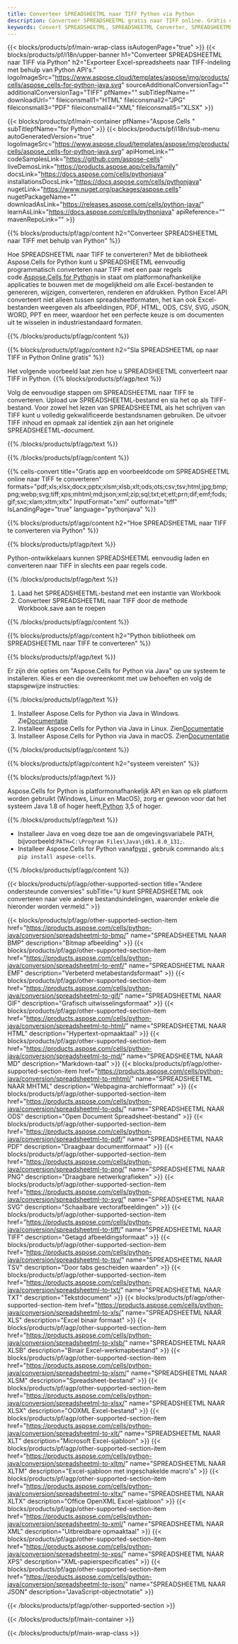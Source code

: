 ```yaml
---
title: Converteer SPREADSHEETML naar TIFF Python via Python
description: Converteer SPREADSHEETML gratis naar TIFF online. Gratis online SPREADSHEETML naar TIFF Converter. Python SPREADSHEETML naar TIFF. SPREADSHEETML naar TIFF via Python.
keywords: Convert SPREADSHEETML, SPREADSHEETML Converter, SPREADSHEETML to PDF, SPREADSHEETML to Word, SPREADSHEETML to PPT, SPREADSHEETML to Image
---
```

{{< blocks/products/pf/main-wrap-class isAutogenPage="true" >}}
{{< blocks/products/pf/i18n/upper-banner h1="Converteer SPREADSHEETML naar TIFF via Python" h2="Exporteer Excel-spreadsheets naar TIFF-indeling met behulp van Python API\'s." logoImageSrc="https://www.aspose.cloud/templates/aspose/img/products/cells/aspose_cells-for-python-java.svg" sourceAdditionalConversionTag="" additionalConversionTag="TIFF" pfName="" subTitlepfName="" downloadUrl="" fileiconsmall1="HTML" fileiconsmall2="JPG" fileiconsmall3="PDF" fileiconsmall4="XML" fileiconsmall5="XLSX" >}}

{{< blocks/products/pf/main-container pfName="Aspose.Cells " subTitlepfName="for Python" >}}
{{< blocks/products/pf/i18n/sub-menu autoGeneratedVersion="true" logoImageSrc="https://www.aspose.cloud/templates/aspose/img/products/cells/aspose_cells-for-python-java.svg" apiHomeLink="" codeSamplesLink="https://github.com/aspose-cells" liveDemosLink="https://products.aspose.app/cells/family" docsLink="https://docs.aspose.com/cells/pythonjava" installationsDocsLink="https://docs.aspose.com/cells/pythonjava" nugetLink="https://www.nuget.org/packages/aspose.cells" nugetPackageName="" downloadAsLink="https://releases.aspose.com/cells/python-java/" learnAsLink="https://docs.aspose.com/cells/pythonjava" apiReference="" mavenRepoLink="" >}}


{{% blocks/products/pf/agp/content h2="Converteer SPREADSHEETML naar TIFF met behulp van Python" %}}

 Hoe SPREADSHEETML naar TIFF te converteren? Met de bibliotheek Aspose.Cells for Python kunt u SPREADSHEETML eenvoudig programmatisch converteren naar TIFF met een paar regels code.[Aspose.Cells for Python](https://pypi.org/project/aspose-cells)is in staat om platformonafhankelijke applicaties te bouwen met de mogelijkheid om alle Excel-bestanden te genereren, wijzigen, converteren, renderen en afdrukken. Python Excel API converteert niet alleen tussen spreadsheetformaten, het kan ook Excel-bestanden weergeven als afbeeldingen, PDF, HTML, ODS, CSV, SVG, JSON, WORD, PPT en meer, waardoor het een perfecte keuze is om documenten uit te wisselen in industriestandaard formaten.
 
{{% /blocks/products/pf/agp/content %}}

{{% blocks/products/pf/agp/content h2="Sla SPREADSHEETML op naar TIFF in Python Online gratis" %}}

Het volgende voorbeeld laat zien hoe u SPREADSHEETML converteert naar TIFF in Python.
{{% blocks/products/pf/agp/text %}}

Volg de eenvoudige stappen om SPREADSHEETML naar TIFF te converteren. Upload uw SPREADSHEETML-bestand en sla het op als TIFF-bestand. Voor zowel het lezen van SPREADSHEETML als het schrijven van TIFF kunt u volledig gekwalificeerde bestandsnamen gebruiken. De uitvoer TIFF inhoud en opmaak zal identiek zijn aan het originele SPREADSHEETML-document.

{{% /blocks/products/pf/agp/text %}}

{{% /blocks/products/pf/agp/content %}}

{{% cells-convert title="Gratis app en voorbeeldcode om SPREADSHEETML online naar TIFF te converteren" formats="pdf;xls;xlsx;docx;pptx;xlsm;xlsb;xlt;ods;ots;csv;tsv;html;jpg;bmp;png;webp;svg;tiff;xps;mhtml;md;json;xml;zip;sql;txt;et;ett;prn;dif;emf;fods;gif;sxc;xlam;xltm;xltx" InputFormat="xml" outformat="tiff" IsLandingPage="true" language="pythonjava" %}}

{{% blocks/products/pf/agp/content h2="Hoe SPREADSHEETML naar TIFF te converteren via Python" %}}

{{% blocks/products/pf/agp/text %}}

 Python-ontwikkelaars kunnen SPREADSHEETML eenvoudig laden en converteren naar TIFF in slechts een paar regels code.

{{% /blocks/products/pf/agp/text %}}

1.  Laad het SPREADSHEETML-bestand met een instantie van Workbook
1.  Converteer SPREADSHEETML naar TIFF door de methode Workbook.save aan te roepen

{{% /blocks/products/pf/agp/content %}}

{{% blocks/products/pf/agp/content h2="Python bibliotheek om SPREADSHEETML naar TIFF te converteren" %}}

{{% blocks/products/pf/agp/text %}}

Er zijn drie opties om "Aspose.Cells for Python via Java" op uw systeem te installeren. Kies er een die overeenkomt met uw behoeften en volg de stapsgewijze instructies:

{{% /blocks/products/pf/agp/text %}}

1.  Installeer Aspose.Cells for Python via Java in Windows. Zie[Documentatie](https://docs.aspose.com/cells/python-java/getting-started/#windows)
1.  Installeer Aspose.Cells for Python via Java in Linux. Zien[Documentatie](https://docs.aspose.com/cells/python-java/getting-started/#linux)
1.  Installeer Aspose.Cells for Python via Java in macOS. Zien[Documentatie](https://docs.aspose.com/cells/python-java/getting-started/#macos)

{{% /blocks/products/pf/agp/content %}}

{{% blocks/products/pf/agp/content h2="systeem vereisten" %}}

{{% blocks/products/pf/agp/text %}}

 Aspose.Cells for Python is platformonafhankelijk API en kan op elk platform worden gebruikt (Windows, Linux en MacOS), zorg er gewoon voor dat het systeem Java 1.8 of hoger heeft,[Python](https://www.python.org/downloads/) 3,5 of hoger.
 
{{% /blocks/products/pf/agp/text %}}

-  Installeer Java en voeg deze toe aan de omgevingsvariabele PATH, bijvoorbeeld:<code>PATH=C:\Program Files\Java\jdk1.8.0_131;</code>.
- Installeer Aspose.Cells for Python vanaf<a href="https://pypi.org/project/aspose-cells/">pypi</a> , gebruik commando als:<code>$ pip install aspose-cells</code>.

{{% /blocks/products/pf/agp/content %}}


{{< blocks/products/pf/agp/other-supported-section title="Andere ondersteunde conversies" subTitle="U kunt SPREADSHEETML ook converteren naar vele andere bestandsindelingen, waaronder enkele die hieronder worden vermeld." >}}

{{< blocks/products/pf/agp/other-supported-section-item href="https://products.aspose.com/cells/python-java/conversion/spreadsheetml-to-bmp/" name="SPREADSHEETML NAAR BMP" description="Bitmap afbeelding" >}}
{{< blocks/products/pf/agp/other-supported-section-item href="https://products.aspose.com/cells/python-java/conversion/spreadsheetml-to-emf/" name="SPREADSHEETML NAAR EMF" description="Verbeterd metabestandsformaat" >}}
{{< blocks/products/pf/agp/other-supported-section-item href="https://products.aspose.com/cells/python-java/conversion/spreadsheetml-to-gif/" name="SPREADSHEETML NAAR GIF" description="Grafisch uitwisselingsformaat" >}}
{{< blocks/products/pf/agp/other-supported-section-item href="https://products.aspose.com/cells/python-java/conversion/spreadsheetml-to-html/" name="SPREADSHEETML NAAR HTML" description="Hypertext-opmaaktaal" >}}
{{< blocks/products/pf/agp/other-supported-section-item href="https://products.aspose.com/cells/python-java/conversion/spreadsheetml-to-md/" name="SPREADSHEETML NAAR MD" description="Markdown-taal" >}}
{{< blocks/products/pf/agp/other-supported-section-item href="https://products.aspose.com/cells/python-java/conversion/spreadsheetml-to-mhtml/" name="SPREADSHEETML NAAR MHTML" description="Webpagina-archiefformaat" >}}
{{< blocks/products/pf/agp/other-supported-section-item href="https://products.aspose.com/cells/python-java/conversion/spreadsheetml-to-ods/" name="SPREADSHEETML NAAR ODS" description="Open Document Spreadsheet-bestand" >}}
{{< blocks/products/pf/agp/other-supported-section-item href="https://products.aspose.com/cells/python-java/conversion/spreadsheetml-to-pdf/" name="SPREADSHEETML NAAR PDF" description="Draagbaar documentformaat" >}}
{{< blocks/products/pf/agp/other-supported-section-item href="https://products.aspose.com/cells/python-java/conversion/spreadsheetml-to-png/" name="SPREADSHEETML NAAR PNG" description="Draagbare netwerkgrafieken" >}}
{{< blocks/products/pf/agp/other-supported-section-item href="https://products.aspose.com/cells/python-java/conversion/spreadsheetml-to-svg/" name="SPREADSHEETML NAAR SVG" description="Schaalbare vectorafbeeldingen" >}}
{{< blocks/products/pf/agp/other-supported-section-item href="https://products.aspose.com/cells/python-java/conversion/spreadsheetml-to-tiff/" name="SPREADSHEETML NAAR TIFF" description="Getagd afbeeldingsformaat" >}}
{{< blocks/products/pf/agp/other-supported-section-item href="https://products.aspose.com/cells/python-java/conversion/spreadsheetml-to-tsv/" name="SPREADSHEETML NAAR TSV" description="Door tabs gescheiden waarden" >}}
{{< blocks/products/pf/agp/other-supported-section-item href="https://products.aspose.com/cells/python-java/conversion/spreadsheetml-to-txt/" name="SPREADSHEETML NAAR TXT" description="Tekstdocument" >}}
{{< blocks/products/pf/agp/other-supported-section-item href="https://products.aspose.com/cells/python-java/conversion/spreadsheetml-to-xls/" name="SPREADSHEETML NAAR XLS" description="Excel binair formaat" >}}
{{< blocks/products/pf/agp/other-supported-section-item href="https://products.aspose.com/cells/python-java/conversion/spreadsheetml-to-xlsb/" name="SPREADSHEETML NAAR XLSB" description="Binair Excel-werkmapbestand" >}}
{{< blocks/products/pf/agp/other-supported-section-item href="https://products.aspose.com/cells/python-java/conversion/spreadsheetml-to-xlsm/" name="SPREADSHEETML NAAR XLSM" description="Spreadsheet-bestand" >}}
{{< blocks/products/pf/agp/other-supported-section-item href="https://products.aspose.com/cells/python-java/conversion/spreadsheetml-to-xlsx/" name="SPREADSHEETML NAAR XLSX" description="OOXML Excel-bestand" >}}
{{< blocks/products/pf/agp/other-supported-section-item href="https://products.aspose.com/cells/python-java/conversion/spreadsheetml-to-xlt/" name="SPREADSHEETML NAAR XLT" description="Microsoft Excel-sjabloon" >}}
{{< blocks/products/pf/agp/other-supported-section-item href="https://products.aspose.com/cells/python-java/conversion/spreadsheetml-to-xltm/" name="SPREADSHEETML NAAR XLTM" description="Excel-sjabloon met ingeschakelde macro\'s" >}}
{{< blocks/products/pf/agp/other-supported-section-item href="https://products.aspose.com/cells/python-java/conversion/spreadsheetml-to-xltx/" name="SPREADSHEETML NAAR XLTX" description="Office OpenXML Excel-sjabloon" >}}
{{< blocks/products/pf/agp/other-supported-section-item href="https://products.aspose.com/cells/python-java/conversion/spreadsheetml-to-xml/" name="SPREADSHEETML NAAR XML" description="Uitbreidbare opmaaktaal" >}}
{{< blocks/products/pf/agp/other-supported-section-item href="https://products.aspose.com/cells/python-java/conversion/spreadsheetml-to-xps/" name="SPREADSHEETML NAAR XPS" description="XML-papierspecificaties" >}}
{{< blocks/products/pf/agp/other-supported-section-item href="https://products.aspose.com/cells/python-java/conversion/spreadsheetml-to-json/" name="SPREADSHEETML NAAR JSON" description="JavaScript-objectnotatie" >}}

{{< /blocks/products/pf/agp/other-supported-section >}}

{{< /blocks/products/pf/main-container >}}
    
{{< /blocks/products/pf/main-wrap-class >}}
